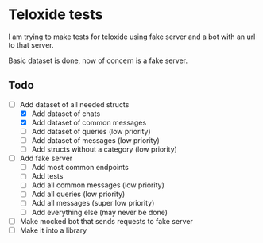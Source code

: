 # Teloxide tests

I am trying to make tests for teloxide using fake server and a bot with an url to that server.

Basic dataset is done, now of concern is a fake server.

## Todo

- [ ] Add dataset of all needed structs
    - [x] Add dataset of chats
    - [x] Add dataset of common messages
    - [ ] Add dataset of queries (low priority)
    - [ ] Add dataset of messages (low priority)
    - [ ] Add structs without a category (low priority)
- [ ] Add fake server
    - [ ] Add most common endpoints
    - [ ] Add tests
    - [ ] Add all common messages (low priority)
    - [ ] Add all queries (low priority)
    - [ ] Add all messages (super low priority)
    - [ ] Add everything else (may never be done)
- [ ] Make mocked bot that sends requests to fake server
- [ ] Make it into a library
